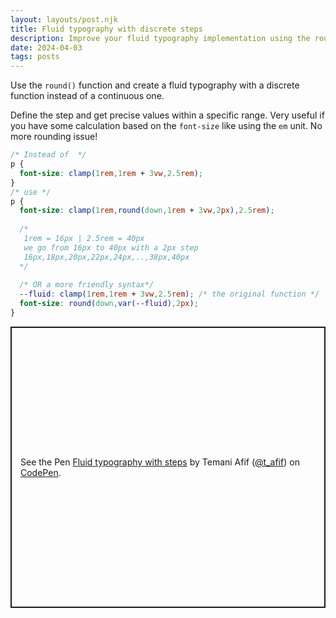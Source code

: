 ```yaml
---
layout: layouts/post.njk
title: Fluid typography with discrete steps 
description: Improve your fluid typography implementation using the round() function
date: 2024-04-03
tags: posts
---
```


Use the `round()` function and create a fluid typography with a discrete function instead of a continuous one.

Define the step and get precise values within a specific range. Very useful if you have some calculation based on the `font-size` like using the `em` unit. No more rounding issue!


```css
/* Instead of  */
p {
  font-size: clamp(1rem,1rem + 3vw,2.5rem);
}
/* use */
p {
  font-size: clamp(1rem,round(down,1rem + 3vw,2px),2.5rem);
  
  /* 
   1rem = 16px | 2.5rem = 40px
   we go from 16px to 40px with a 2px step
   16px,18px,20px,22px,24px,..,38px,40px
  */
  
  /* OR a more friendly syntax*/
  --fluid: clamp(1rem,1rem + 3vw,2.5rem); /* the original function */
  font-size: round(down,var(--fluid),2px);
}
```

<p class="codepen" data-height="450" data-default-tab="result" data-slug-hash="RwOxLNQ" data-preview="true" data-user="t_afif" style="height: 450px; box-sizing: border-box; display: flex; align-items: center; justify-content: center; border: 2px solid; margin: 1em 0; padding: 1em;">
  <span>See the Pen <a href="https://codepen.io/t_afif/pen/RwOxLNQ">
  Fluid typography with steps</a> by Temani Afif (<a href="https://codepen.io/t_afif">@t_afif</a>)
  on <a href="https://codepen.io">CodePen</a>.</span>
</p>
<script async src="https://cpwebassets.codepen.io/assets/embed/ei.js"></script>